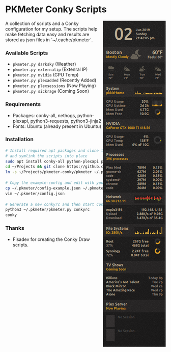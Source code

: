 # PKMeter Conky Scripts
<img align="right" src="preview.png">
A collection of scripts and a Conky configuration for my setup. The scripts help
make fetching data easy and results are stored as json files in `~/.cache/pkmeter`.

### Available Scripts
* `pkmeter.py darksky` (Weather)
* `pkmeter.py externalip` (Extenral IP)
* `pkmeter.py nvidia` (GPU Temp)
* `pkmeter.py plexadded` (Recently Added)
* `pkmeter.py plexsessions` (Now Playing)
* `pkmeter.py sickrage` (Coming Soon)

### Requirements
* Packages: conky-all, nethogs, python-plexapi, python3-requests, python3-jinja2
* Fonts: Ubuntu (already present in Ubuntu)

### Installation
```bash
# Install required apt packages and clone the repo
# and symlink the scripts into place
sudo apt install conky-all python-plexapi python3-requests python3-jinja2
cd ~/Projects && git clone https://github.com/mjs7231/pkmeter-conky.git
ln -s ~/Projects/pkmeter-conky/pkmeter ~/.pkmeter

# Copy the example-config and edit with your desired configuration
cp ~/.pkmeter/config-example.json ~/.pkmeter/config.json
vim ~/.pkmeter/config.json

# Generate a new conkyrc and then start conky
python3 ~/.pkmeter/pkmeter.py conkyrc
conky
```

### Thanks
* Fisadev for creating the Conky Draw scripts.
